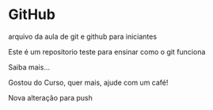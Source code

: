 # GitHub

arquivo da aula de git e github para iniciantes

Este é um repositorio teste para ensinar como o git funciona

Saiba mais...

Gostou do Curso, quer mais, ajude com um café!

Nova alteração para push

